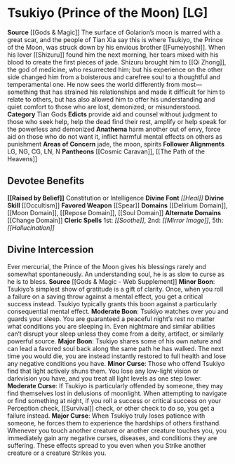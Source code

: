 ﻿---
ability:
- Constitution
- Intelligence
ability_boost:
- Constitution
- Intelligence
alignment: LG
deity:
- '[[DATABASE/deity/Tsukiyo|Tsukiyo]]'
- '[[DATABASE/deity/Cosmic Caravan|CosmicCaravan]]'
- '[[DATABASE/deity/The Path of the Heavens|The Path of the Heavens]]'
deity_category: Tian Gods
divine_font: Heal
domain:
- '[[DATABASE/domain/Change Domain|Change]]'
- '[[DATABASE/domain/Delirium Domain|Delirium]]'
- '[[DATABASE/domain/Moon Domain|Moon]]'
- '[[DATABASE/domain/Repose Domain|Repose]]'
- '[[DATABASE/domain/Soul Domain|Soul]]'
favored_weapon: '[[DATABASE/weapon/Spear|Spear]]'
follower_alignment:
- LG
- LN
- NG
- N
- CG
id: '48'
name: Tsukiyo
rarity: Common
skill:
- '[[DATABASE/skill/Occultism|Occultism]]'
source: '[[DATABASE/source/Gods & Magic|Gods & Magic]]'
trait: null
type: Deity

---
# Tsukiyo (Prince of the Moon) [LG]

**Source** [[Gods & Magic]] 
The surface of Golarion’s moon is marred with a great scar, and the people of Tian Xia say this is where Tsukiyo, the Prince of the Moon, was struck down by his envious brother [[Fumeiyoshi]]. When his lover [[Shizuru]] found him the next morning, her tears mixed with his blood to create the first pieces of jade. Shizuru brought him to [[Qi Zhong]], the god of medicine, who resurrected him; but his experience on the other side changed him from a boisterous and carefree soul to a thoughtful and temperamental one. He now sees the world differently from most—something that has strained his relationships and made it difficult for him to relate to others, but has also allowed him to offer his understanding and quiet comfort to those who are lost, demonized, or misunderstood.
**Category** Tian Gods
**Edicts** provide aid and counsel without judgment to those who seek help, help the dead find their rest, amplify or help speak for the powerless and demonized
**Anathema** harm another out of envy, force aid on those who do not want it, inflict harmful mental effects on others as punishment
**Areas of Concern** jade, the moon, spirits
**Follower Alignments** LG, NG, CG, LN, N
**Pantheons** [[Cosmic Caravan]], [[The Path of the Heavens]]

## Devotee Benefits

**[[Raised by Belief]]** Constitution or Intelligence
**Divine Font** _[[Heal]]_
**Divine Skill** [[Occultism]]
**Favored Weapon** [[Spear]]
**Domains** [[Delirium Domain]], [[Moon Domain]], [[Repose Domain]], [[Soul Domain]]
**Alternate Domains** [[Change Domain]]
**Cleric Spells** 1st: _[[Soothe]]_, 2nd: _[[Mirror Image]]_, 5th: _[[Hallucination]]_

## Divine Intercession

Ever mercurial, the Prince of the Moon gives his blessings rarely and somewhat spontaneously. An understanding soul, he is as slow to curse as he is to bless.
**Source** [[Gods & Magic - Web Supplement]]
**Minor Boon**: Tsukiyo’s simplest show of gratitude is a gift of clarity. Once, when you roll a failure on a saving throw against a mental effect, you get a critical success instead. Tsukiyo typically grants this boon against a particularly consequential mental effect.
**Moderate Boon**: Tsukiyo watches over you and guards your sleep. You are guaranteed a peaceful night’s rest no matter what conditions you are sleeping in. Even nightmare and similar abilities can’t disrupt your sleep unless they come from a deity, artifact, or similarly powerful source.
**Major Boon**: Tsukiyo shares some of his own nature and can lead a favored soul back along the same path he has walked. The next time you would die, you are instead instantly restored to full health and lose any negative conditions you have.
**Minor Curse**: Those who offend Tsukiyo find that light actively shuns them. You lose any low-light vision or darkvision you have, and you treat all light levels as one step lower.
**Moderate Curse**: If Tsukiyo is particularly offended by someone, they may find themselves lost in delusions of moonlight. When attempting to navigate or find something at night, if you roll a success or critical success on your Perception check, [[Survival]] check, or other check to do so, you get a failure instead.
**Major Curse**: When Tsukiyo truly loses patience with someone, he forces them to experience the hardships of others firsthand. Whenever you touch another creature or another creature touches you, you immediately gain any negative curses, diseases, and conditions they are suffering. These effects spread to you even when you Strike another creature or a creature Strikes you.